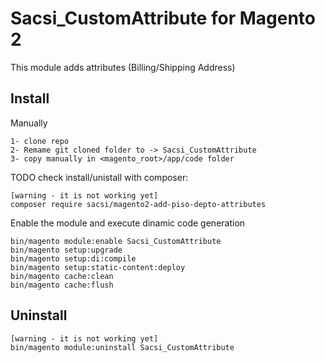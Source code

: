 # Sacsi_CustomAttribute for Magento 2

This module adds attributes (Billing/Shipping Address)

## Install
Manually
```
1- clone repo
2- Remame git cloned folder to -> Sacsi_CustomAttribute
3- copy manually in <magento_root>/app/code folder

```

TODO check install/unistall with composer:
```
[warning - it is not working yet]
composer require sacsi/magento2-add-piso-depto-attributes
```

Enable the module and execute dinamic code generation

```
bin/magento module:enable Sacsi_CustomAttribute
bin/magento setup:upgrade
bin/magento setup:di:compile
bin/magento setup:static-content:deploy
bin/magento cache:clean
bin/magento cache:flush
```

## Uninstall

```
[warning - it is not working yet]
bin/magento module:uninstall Sacsi_CustomAttribute
```